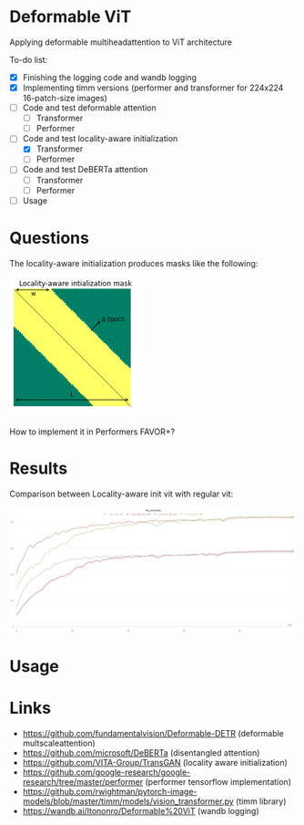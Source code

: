# Deformable ViT
Applying deformable multiheadattention to ViT architecture


To-do list:

- [x] Finishing the logging code and wandb logging
- [x] Implementing timm versions (performer and transformer for 224x224 16-patch-size images) 
- [ ] Code and test deformable attention
    - [ ] Transformer
    - [ ] Performer
- [ ] Code and test locality-aware initialization
    - [x] Transformer
    - [ ] Performer
- [ ] Code and test DeBERTa attention
    - [ ] Transformer
    - [ ] Performer
- [ ] Usage

# Questions

The locality-aware initialization produces masks like the following:

![LAI_MASK](https://github.com/dinkofranceschi/ViT/blob/main/figures/lai_init_mask.png)

How to implement it in Performers FAVOR+?

# Results

Comparison between Locality-aware init vit with regular vit:

![vit_lai](https://github.com/dinkofranceschi/ViT/blob/main/figures/performance_lai.png)

# Usage


# Links

- https://github.com/fundamentalvision/Deformable-DETR (deformable multscaleattention)
- https://github.com/microsoft/DeBERTa (disentangled attention)
- https://github.com/VITA-Group/TransGAN (locality aware initialization)
- https://github.com/google-research/google-research/tree/master/performer (performer tensorflow implementation)
- https://github.com/rwightman/pytorch-image-models/blob/master/timm/models/vision_transformer.py (timm library)
- https://wandb.ai/ltononro/Deformable%20ViT (wandb logging)
